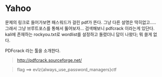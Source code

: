 # Yahoo
문제의 링크로 들어가보면 패스워드가 걸린 pdf가 뜬다. 그냥 다른 설명은 딱히없고.....  
그래서 그냥 브루트포스를 통해서 뚫어보자... 검색해보니 pdfcrack 이라는게 있단다.  
kali에 존재하는 rockyou.txt로 wordlist를 설정하고 돌렸더니 답이 나왔다; 뭐 쓸게 없다.  

PDFcrack 라는 툴을 소개한다.  
> http://pdfcrack.sourceforge.net/

> flag ==> evlz{always_use_password_managers}ctf